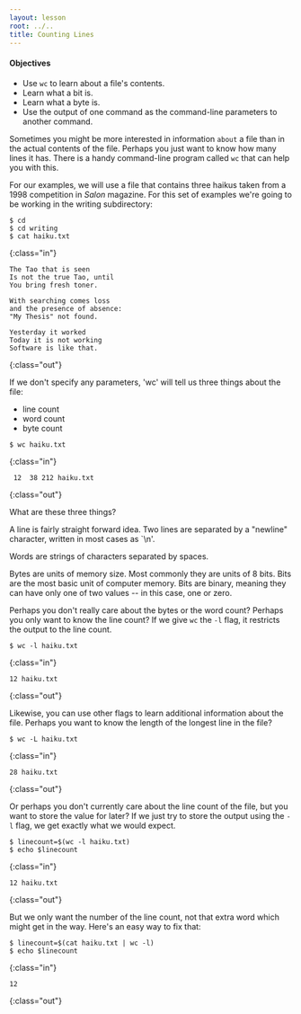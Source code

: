 ```yaml
---
layout: lesson
root: ../..
title: Counting Lines
---
```

<div class="objectives" markdown="1">

#### Objectives
*   Use `wc` to learn about a file's contents.
*   Learn what a bit is.
*   Learn what a byte is.
*   Use the output of one command as the command-line parameters to another command.


</div>

Sometimes you might be more interested in information `about` a file than in the actual contents of the file. Perhaps you just want to know how many lines it has. There is a handy command-line program called `wc` that can help you with this.


For our examples,
we will use a file that contains three haikus taken from a
1998 competition in *Salon* magazine. For this set of examples 
we're going to be working in the writing subdirectory:

~~~
$ cd
$ cd writing
$ cat haiku.txt
~~~
{:class="in"}
~~~
The Tao that is seen
Is not the true Tao, until
You bring fresh toner.

With searching comes loss
and the presence of absence:
"My Thesis" not found.

Yesterday it worked
Today it is not working
Software is like that.
~~~
{:class="out"}


If we don't specify any parameters, 'wc' will tell us three things about the file:

-   line count
-   word count
-   byte count



~~~
$ wc haiku.txt
~~~
{:class="in"}
~~~
 12  38 212 haiku.txt
~~~
{:class="out"}


What are these three things?

A line is fairly straight forward idea. Two lines are separated by a "newline" character, written in most cases as `\n'.

Words are strings of characters separated by spaces.

Bytes are units of memory size. Most commonly they are units of 8 bits. Bits are the most basic unit of computer memory. Bits are binary, meaning they can have only one of two values -- in this case, one or zero.


Perhaps you don't really care about the bytes or the word count? Perhaps you only want to know the line count? If we give `wc` the `-l` flag, it restricts the output to the line count.

~~~
$ wc -l haiku.txt
~~~
{:class="in"}
~~~
12 haiku.txt
~~~
{:class="out"}

Likewise, you can use other flags to learn additional information about the file. Perhaps you want to know the length of the longest line in the file?

~~~
$ wc -L haiku.txt
~~~
{:class="in"}
~~~
28 haiku.txt
~~~
{:class="out"}


Or perhaps you don't currently care about the line count of the file, but you want to store the value for later?
If we just try to store the output using the `-l` flag, we get exactly what we would expect.


~~~
$ linecount=$(wc -l haiku.txt)
$ echo $linecount
~~~
{:class="in"}
~~~
12 haiku.txt
~~~
{:class="out"}


But we only want the number of the line count, not that extra word which might get in the way. Here's an easy way to fix that:


~~~
$ linecount=$(cat haiku.txt | wc -l)
$ echo $linecount
~~~
{:class="in"}
~~~
12
~~~
{:class="out"}


